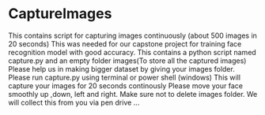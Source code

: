 # CaptureImages
This contains script for capturing images continuously (about 500 images in 20 seconds)
This was needed for our capstone project for training face recognition model with good accuracy.
This contains a python script named capture.py and an empty folder images(To store all the captured images)
Please help us in making bigger dataset by giving your images folder.
Please run capture.py using terminal or power shell (windows) 
This will capture your images for 20 seconds continously
Please move your face smoothly up ,down, left and right.
Make sure not to delete images folder.
We will collect this from you via pen drive ...
